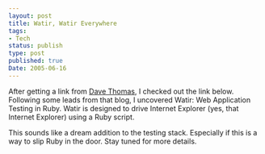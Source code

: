 ```yaml
---
layout: post
title: Watir, Watir Everywhere
tags:
- Tech
status: publish
type: post
published: true
Date: 2005-06-16
---
```

After getting a link from [Dave Thomas](https://pragdave.me/blog/2005/06/15/knee-testing.html), I checked out the link below.  Following some leads from that blog, I uncovered Watir: Web Application Testing in Ruby.  Watir is designed to drive Internet Explorer (yes, that Internet Explorer) using a Ruby script.


This sounds like a dream addition to the testing stack.  Especially if this is a way to slip Ruby in the door.  Stay tuned for more details.
